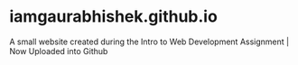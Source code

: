 # iamgaurabhishek.github.io
A small website created during the Intro to Web Development Assignment | Now Uploaded into Github
